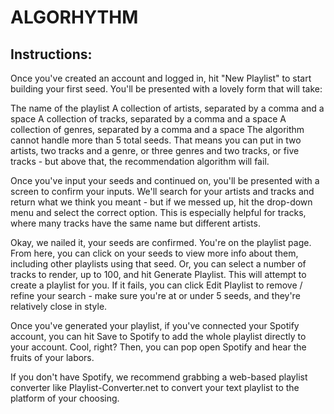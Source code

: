 # ALGORHYTHM

## Instructions:

Once you've created an account and logged in, hit "New Playlist" to start building your first seed. You'll be presented with a lovely form that will take:

The name of the playlist
A collection of artists, separated by a comma and a space
A collection of tracks, separated by a comma and a space
A collection of genres, separated by a comma and a space
The algorithm cannot handle more than 5 total seeds. That means you can put in two artists, two tracks and a genre, or three genres and two tracks, or five tracks - but above that, the recommendation algorithm will fail.


Once you've input your seeds and continued on, you'll be presented with a screen to confirm your inputs. We'll search for your artists and tracks and return what we think you meant - but if we messed up, hit the drop-down menu and select the correct option. This is especially helpful for tracks, where many tracks have the same name but different artists.


Okay, we nailed it, your seeds are confirmed. You're on the playlist page. From here, you can click on your seeds to view more info about them, including other playlists using that seed. Or, you can select a number of tracks to render, up to 100, and hit Generate Playlist. This will attempt to create a playlist for you. If it fails, you can click Edit Playlist to remove / refine your search - make sure you're at or under 5 seeds, and they're relatively close in style.


Once you've generated your playlist, if you've connected your Spotify account, you can hit Save to Spotify to add the whole playlist directly to your account. Cool, right? Then, you can pop open Spotify and hear the fruits of your labors.


If you don't have Spotify, we recommend grabbing a web-based playlist converter like Playlist-Converter.net to convert your text playlist to the platform of your choosing.

